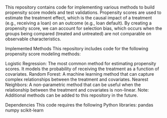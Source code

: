 This repository contains code for implementing various methods to build propensity score models and test validations. Propensity scores are used to estimate the treatment effect, which is the causal impact of a treatment (e.g., receiving a loan) on an outcome (e.g., loan default). By creating a propensity score, we can account for selection bias, which occurs when the groups being compared (treated and untreated) are not comparable on observable characteristics.

Implemented Methods
This repository includes code for the following propensity score modeling methods:

Logistic Regression: The most common method for estimating propensity scores. It models the probability of receiving the treatment as a function of covariates.
Random Forest: A machine learning method that can capture complex relationships between the treatment and covariates.
Nearest Neighbors: A non-parametric method that can be useful when the relationship between the treatment and covariates is non-linear.
Note: Additional methods can be added to this repository in the future.

Dependencies
This code requires the following Python libraries:
pandas
numpy
scikit-learn
